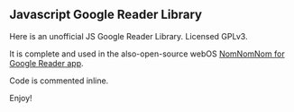 ## Javascript Google Reader Library  ##

Here is an unofficial JS Google Reader Library. Licensed GPLv3. 

It is complete and used in the also-open-source webOS [NomNomNom for Google Reader app](https://github.com/Tibfib/NomNomNom-for-Google-Reader).

Code is commented inline.

Enjoy!